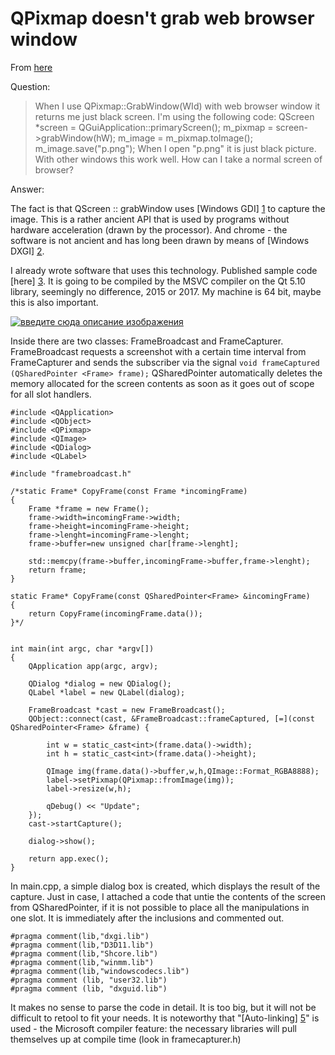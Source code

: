 # QPixmap doesn't grab web browser window

From [here][6]

Question:

>When I use QPixmap::GrabWindow(WId) with web browser window it returns me just black screen.
>I'm using the following code:
>QScreen *screen = QGuiApplication::primaryScreen();
>m_pixmap = screen->grabWindow(hW);
>m_image = m_pixmap.toImage();
>m_image.save("p.png");
>When I open "p.png" it is just black picture. With other windows this work well.
>How can I take a normal screen of browser?

Answer:

The fact is that QScreen :: grabWindow uses [Windows GDI] [1] to capture the image. This is a rather ancient API that is used by programs without hardware acceleration (drawn by the processor). And chrome - the software is not ancient and has long been drawn by means of [Windows DXGI] [2].

I already wrote software that uses this technology. Published sample code [here] [3]. It is going to be compiled by the MSVC compiler on the Qt 5.10 library, seemingly no difference, 2015 or 2017. My machine is 64 bit, maybe this is also important.

[![введите сюда описание изображения][4]][4]


Inside there are two classes: FrameBroadcast and FrameCapturer. FrameBroadcast requests a screenshot with a certain time interval from FrameCapturer and sends the subscriber via the signal `void frameCaptured (QSharedPointer <Frame> frame);` QSharedPointer automatically deletes the memory allocated for the screen contents as soon as it goes out of scope for all slot handlers.

    #include <QApplication>
    #include <QObject>
    #include <QPixmap>
    #include <QImage>
    #include <QDialog>
    #include <QLabel>
    
    #include "framebroadcast.h"
    
    /*static Frame* CopyFrame(const Frame *incomingFrame)
    {
        Frame *frame = new Frame();
        frame->width=incomingFrame->width;
        frame->height=incomingFrame->height;
        frame->lenght=incomingFrame->lenght;
        frame->buffer=new unsigned char[frame->lenght];
    
        std::memcpy(frame->buffer,incomingFrame->buffer,frame->lenght);
        return frame;
    }
    
    static Frame* CopyFrame(const QSharedPointer<Frame> &incomingFrame)
    {
        return CopyFrame(incomingFrame.data());
    }*/
    
    
    int main(int argc, char *argv[])
    {
        QApplication app(argc, argv);
    
        QDialog *dialog = new QDialog();
        QLabel *label = new QLabel(dialog);
    
        FrameBroadcast *cast = new FrameBroadcast();
        QObject::connect(cast, &FrameBroadcast::frameCaptured, [=](const QSharedPointer<Frame> &frame) {
    
            int w = static_cast<int>(frame.data()->width);
            int h = static_cast<int>(frame.data()->height);
    
            QImage img(frame.data()->buffer,w,h,QImage::Format_RGBA8888);
            label->setPixmap(QPixmap::fromImage(img));
            label->resize(w,h);
    
            qDebug() << "Update";
        });
        cast->startCapture();
    
        dialog->show();
    
        return app.exec();
    }

In main.cpp, a simple dialog box is created, which displays the result of the capture. Just in case, I attached a code that untie the contents of the screen from QSharedPointer, if it is not possible to place all the manipulations in one slot. It is immediately after the inclusions and commented out.

    #pragma comment(lib,"dxgi.lib")
    #pragma comment(lib,"D3D11.lib")
    #pragma comment(lib,"Shcore.lib")
    #pragma comment(lib,"winmm.lib")
    #pragma comment(lib,"windowscodecs.lib")
    #pragma comment (lib, "user32.lib")
    #pragma comment (lib, "dxguid.lib")

It makes no sense to parse the code in detail. It is too big, but it will not be difficult to retool to fit your needs. It is noteworthy that "[Auto-linking] [5]" is used - the Microsoft compiler feature: the necessary libraries will pull themselves up at compile time (look in framecapturer.h)


  [1]: https://ru.wikipedia.org/wiki/GDI
  [2]: https://en.wikipedia.org/wiki/DirectX_Graphics_Infrastructure
  [3]: https://github.com/tripolskypetr/qt-dxgi-screenshot
  [4]: https://i.stack.imgur.com/DWF3Y.png
  [5]: https://ru.wikipedia.org/wiki/%D0%90%D0%B2%D1%82%D0%BE%D1%81%D0%B2%D1%8F%D0%B7%D1%8B%D0%B2%D0%B0%D0%BD%D0%B8%D0%B5
  [6]: https://stackoverflow.com/a/55535047/7388307